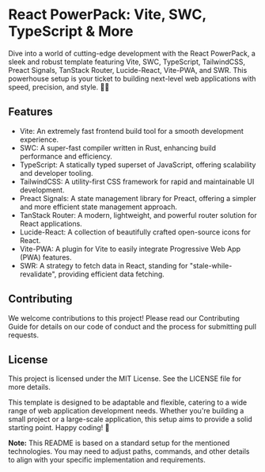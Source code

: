 # React PowerPack: Vite, SWC, TypeScript & More
Dive into a world of cutting-edge development with the React PowerPack, a sleek and robust template featuring Vite, SWC, TypeScript, TailwindCSS, Preact Signals, TanStack Router, Lucide-React, Vite-PWA, and SWR. This powerhouse setup is your ticket to building next-level web applications with speed, precision, and style. 🚀✨

## Features
- Vite: An extremely fast frontend build tool for a smooth development experience.
- SWC: A super-fast compiler written in Rust, enhancing build performance and efficiency.
- TypeScript: A statically typed superset of JavaScript, offering scalability and developer tooling.
- TailwindCSS: A utility-first CSS framework for rapid and maintainable UI development.
- Preact Signals: A state management library for Preact, offering a simpler and more efficient state management approach.
- TanStack Router: A modern, lightweight, and powerful router solution for React applications.
- Lucide-React: A collection of beautifully crafted open-source icons for React.
- Vite-PWA: A plugin for Vite to easily integrate Progressive Web App (PWA) features.
- SWR: A strategy to fetch data in React, standing for "stale-while-revalidate", providing efficient data fetching.

## Contributing
We welcome contributions to this project! Please read our Contributing Guide for details on our code of conduct and the process for submitting pull requests.

## License
This project is licensed under the MIT License. See the LICENSE file for more details.

This template is designed to be adaptable and flexible, catering to a wide range of web application development needs. Whether you're building a small project or a large-scale application, this setup aims to provide a solid starting point. Happy coding! 🚀

__Note:__ This README is based on a standard setup for the mentioned technologies. You may need to adjust paths, commands, and other details to align with your specific implementation and requirements.
